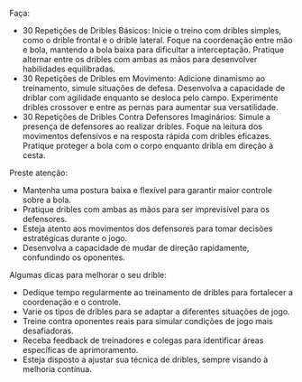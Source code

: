 Faça:
- 30 Repetições de Dribles Básicos:
    Inicie o treino com dribles simples, como o drible frontal e o drible lateral.
    Foque na coordenação entre mão e bola, mantendo a bola baixa para dificultar a interceptação.
    Pratique alternar entre os dribles com ambas as mãos para desenvolver habilidades equilibradas.
- 30 Repetições de Dribles em Movimento:
    Adicione dinamismo ao treinamento, simule situações de defesa.
    Desenvolva a capacidade de driblar com agilidade enquanto se desloca pelo campo.
    Experimente dribles crossover e entre as pernas para aumentar sua versatilidade.
- 30 Repetições de Dribles Contra Defensores Imaginários:
    Simule a presença de defensores ao realizar dribles.
    Foque na leitura dos movimentos defensivos e na resposta rápida com dribles eficazes.
    Pratique proteger a bola com o corpo enquanto dribla em direção à cesta.

Preste atenção:
- Mantenha uma postura baixa e flexível para garantir maior controle sobre a bola.
- Pratique dribles com ambas as mãos para ser imprevisível para os defensores.
- Esteja atento aos movimentos dos defensores para tomar decisões estratégicas durante o jogo.
- Desenvolva a capacidade de mudar de direção rapidamente, confundindo os oponentes.

Algumas dicas para melhorar o seu drible:
- Dedique tempo regularmente ao treinamento de dribles para fortalecer a coordenação e o controle.
- Varie os tipos de dribles para se adaptar a diferentes situações de jogo.
- Treine contra oponentes reais para simular condições de jogo mais desafiadoras.
- Receba feedback de treinadores e colegas para identificar áreas específicas de aprimoramento.
- Esteja disposto a ajustar sua técnica de dribles, sempre visando à melhoria contínua.